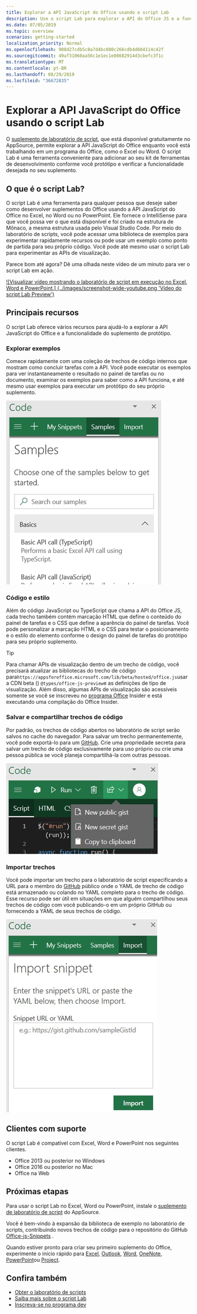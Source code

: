 ```yaml
---
title: Explorar a API JavaScript do Office usando o script Lab
description: Use o script Lab para explorar a API do Office JS e a funcionalidade de protótipo.
ms.date: 07/05/2019
ms.topic: overview
scenarios: getting-started
localization_priority: Normal
ms.openlocfilehash: 908d27cdb5c8a7d4bc080c266cdb4d604114c42f
ms.sourcegitcommit: 49af31060aa56c1e1ec1e08682914d3cbefc3f1c
ms.translationtype: MT
ms.contentlocale: pt-BR
ms.lasthandoff: 08/29/2019
ms.locfileid: "36672835"
---
```

# <a name="explore-office-javascript-api-using-script-lab"></a>Explorar a API JavaScript do Office usando o script Lab

O [suplemento de laboratório de script](https://appsource.microsoft.com/product/office/WA104380862), que está disponível gratuitamente no AppSource, permite explorar a API JavaScript do Office enquanto você está trabalhando em um programa do Office, como o Excel ou Word. O script Lab é uma ferramenta conveniente para adicionar ao seu kit de ferramentas de desenvolvimento conforme você protótipo e verificar a funcionalidade desejada no seu suplemento.

## <a name="what-is-script-lab"></a>O que é o script Lab?

O script Lab é uma ferramenta para qualquer pessoa que deseje saber como desenvolver suplementos do Office usando a API JavaScript do Office no Excel, no Word ou no PowerPoint. Ele fornece o IntelliSense para que você possa ver o que está disponível e foi criado na estrutura de Mônaco, a mesma estrutura usada pelo Visual Studio Code. Por meio do laboratório de scripts, você pode acessar uma biblioteca de exemplos para experimentar rapidamente recursos ou pode usar um exemplo como ponto de partida para seu próprio código. Você pode até mesmo usar o script Lab para experimentar as APIs de visualização.

Parece bom até agora? Dê uma olhada neste vídeo de um minuto para ver o script Lab em ação.

[![Visualizar vídeo mostrando o laboratório de script em execução no Excel, Word e PowerPoint.] (../images/screenshot-wide-youtube.png 'Vídeo do script Lab Preview')](https://aka.ms/scriptlabvideo)

## <a name="key-features"></a>Principais recursos

O script Lab oferece vários recursos para ajudá-lo a explorar a API JavaScript do Office e a funcionalidade do suplemento de protótipo.

### <a name="explore-samples"></a>Explorar exemplos

Comece rapidamente com uma coleção de trechos de código internos que mostram como concluir tarefas com a API. Você pode executar os exemplos para ver instantaneamente o resultado no painel de tarefas ou no documento, examinar os exemplos para saber como a API funciona, e até mesmo usar exemplos para executar um protótipo do seu próprio suplemento.

![Amostras](../images/script-lab-samples.jpg)

### <a name="code-and-style"></a>Código e estilo

Além do código JavaScript ou TypeScript que chama a API do Office JS, cada trecho também contém marcação HTML que define o conteúdo do painel de tarefas e o CSS que define a aparência do painel de tarefas. Você pode personalizar a marcação HTML e o CSS para testar o posicionamento e o estilo do elemento conforme o design do painel de tarefas do protótipo para seu próprio suplemento.

> [!TIP]
> Para chamar APIs de visualização dentro de um trecho de código, você precisará atualizar as bibliotecas do trecho de código para`https://appsforoffice.microsoft.com/lib/beta/hosted/office.js`usar a CDN beta () `@types/office-js-preview`e as definições de tipo de visualização. Além disso, algumas APIs de visualização são acessíveis somente se você se inscreveu no [programa Office](https://products.office.com/office-insider) Insider e está executando uma compilação do Office Insider.

### <a name="save-and-share-snippets"></a>Salvar e compartilhar trechos de código

Por padrão, os trechos de código abertos no laboratório de script serão salvos no cache do navegador. Para salvar um trecho permanentemente, você pode exportá-lo para um [GitHub](https://gist.github.com). Crie uma propriedade secreta para salvar um trecho de código exclusivamente para uso próprio ou crie uma pessoa pública se você planeja compartilhá-la com outras pessoas.

![Opções de compartilhamento](../images/script-lab-share.jpg)

### <a name="import-snippets"></a>Importar trechos

Você pode importar um trecho para o laboratório de script especificando a URL para o membro do [GitHub](https://gist.github.com) público onde o YAML de trecho de código está armazenado ou colando no YAML completo para o trecho de código. Esse recurso pode ser útil em situações em que alguém compartilhou seus trechos de código com você publicando-o em um próprio GitHub ou fornecendo a YAML de seus trechos de código.

![Opção importar trecho](../images/script-lab-import-snippet.jpg)

## <a name="supported-clients"></a>Clientes com suporte

O script Lab é compatível com Excel, Word e PowerPoint nos seguintes clientes.

- Office 2013 ou posterior no Windows
- Office 2016 ou posterior no Mac
- Office na Web

## <a name="next-steps"></a>Próximas etapas

Para usar o script Lab no Excel, Word ou PowerPoint, instale o [suplemento de laboratório de script](https://appsource.microsoft.com/product/office/WA104380862) do AppSource. 

Você é bem-vindo à expansão da biblioteca de exemplo no laboratório de scripts, contribuindo novos trechos de código para o repositório do GitHub [Office-js-Snippets](https://github.com/OfficeDev/office-js-snippets#office-js-snippets) .

Quando estiver pronto para criar seu primeiro suplemento do Office, experimente o início rápido para [Excel](../quickstarts/excel-quickstart-jquery.md), [Outlook](/outlook/add-ins/quick-start?context=office/dev/add-ins/context), [Word](../quickstarts/word-quickstart.md), [OneNote](../quickstarts/onenote-quickstart.md), [PowerPoint](../quickstarts/powerpoint-quickstart.md)ou [Project](../quickstarts/project-quickstart.md).

## <a name="see-also"></a>Confira também

- [Obter o laboratório de scripts](https://appsource.microsoft.com/product/office/WA104380862)
- [Saiba mais sobre o script Lab](https://github.com/OfficeDev/script-lab#script-lab-a-microsoft-garage-project)
- [Inscreva-se no programa dev](https://developer.microsoft.com/office/dev-program)
